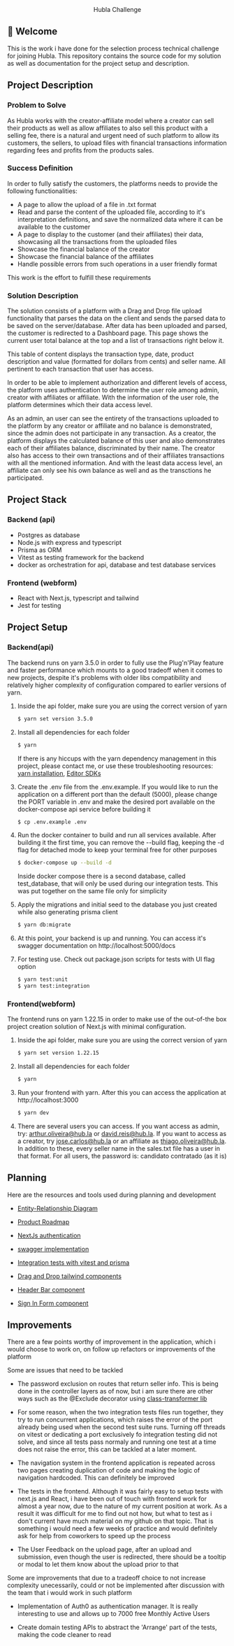 <div align="center">Hubla Challenge</div>

## 👋 Welcome

This is the work i have done for the selection process technical challenge for joining Hubla. This repository contains the source code for my solution as well as documentation for the project setup and description.

## Project Description

### Problem to Solve
As Hubla works with the creator-affiliate model where a creator can sell their products as well as allow affiliates to also sell this product with a selling fee, there is a natural and urgent need of such platform to allow its customers, the sellers, to upload files with financial transactions information regarding fees and profits from the products sales.

### Success Definition
In order to fully satisfy the customers, the platforms needs to provide the following functionalities:

  - A page to allow the upload of a file in .txt format
  - Read and parse the content of the uploaded file, according to it's interpretation definitions, and save the normalized data where it can be available to the customer
  - A page to display to the customer (and their affiliates) their data, showcasing all the transactions from the uploaded files
  - Showcase the financial balance of the creator
  - Showcase the financial balance of the affiliates
  - Handle possible errors from such operations in a user friendly format

This work is the effort to fulfill these requirements

### Solution Description

The solution consists of a platform with a Drag and Drop file upload functionality that parses the data on the client and sends the parsed data to be saved on the server/database. After data has been uploaded and parsed, the customer is redirected to a Dashboard page. This page shows the current user total balance at the top and a list of transactions right below it. 

This table of content displays the transaction type, date, product description and value (formatted for dollars from cents) and seller name. All pertinent to each transaction that user has access.

In order to be able to implement authorization and different levels of access, the platform uses authentication to determine the user role among admin, creator with affiliates or affiliate. With the information of the user role, the platform determines which their data access level. 

As an admin, an user can see the entirety of the transactions uploaded to the platform by any creator or affiliate and no balance is demonstrated, since the admin does not participate in any transaction. As a creator, the platform displays the calculated balance of this user and also demonstrates each of their affiliates balance, discriminated by their name. The creator also has access to their own transactions and of their affiliates transactions with all the mentioned information. And with the least data access level, an affiliate can only see his own balance as well and as the transctions he participated. 

## Project Stack

### Backend (api)
  - Postgres as database
  - Node.js with express and typescript
  - Prisma as ORM
  - Vitest as testing framework for the backend
  - docker as orchestration for api, database and test database services
  
### Frontend (webform)
  - React with Next.js, typescript and tailwind
  - Jest for testing

## Project Setup

### Backend(api)
The backend runs on yarn 3.5.0 in order to fully use the Plug'n'Play feature and faster performance which mounts to a good tradeoff when it comes to new projects, despite it's problems with older libs compatibility and relatively higher complexity of configuration compared to earlier versions of yarn.


1. Inside the api folder, make sure you are using the correct version of yarn
   ```bash
   $ yarn set version 3.5.0
   ```

2. Install all dependencies for each folder
   ```bash
   $ yarn
   ```
   If there is any hiccups with the yarn dependency management in this project, please contact me, or use these troubleshooting resources: [yarn installation](https://yarnpkg.com/getting-started/install), [Editor SDKs](https://yarnpkg.com/getting-started/editor-sdks)

3. Create the .env file from the .env.example. If you would like to run the application on a different port than the default (5000), please change the PORT variable in .env and make the desired port available on the docker-compose api service before building it
   ```bash
   $ cp .env.example .env
   ```

3. Run the docker container to build and run all services available. After building it the first time, you can remove the --build flag, keeping the -d flag for detached mode to keep your terminal free for other purposes
   ```bash
   $ docker-compose up --build -d
   ```
   Inside docker compose there is a second database, called test_database, that will only be used during our integration tests. This was put together on the same file only for simplicity

4. Apply the migrations and initial seed to the database you just created while also generating prisma client
   ```bash
   $ yarn db:migrate
   ```

5. At this point, your backend is up and running. You can access it's swagger documentation on http://localhost:5000/docs

6. For testing use. Check out package.json scripts for tests with UI flag option
   ```bash
   $ yarn test:unit
   $ yarn test:integration
   ```

### Frontend(webform)

The frontend runs on yarn 1.22.15 in order to make use of the out-of-the box project creation solution of Next.js with minimal configuration.

1. Inside the api folder, make sure you are using the correct version of yarn
   ```bash
   $ yarn set version 1.22.15
   ```

2. Install all dependencies for each folder
   ```bash
   $ yarn
   ```

3. Run your frontend with yarn. After this you can access the application at http://localhost:3000
   ```bash
   $ yarn dev
   ```

4. There are several users you can access. If you want access as admin, try: arthur.oliveira@hub.la or david.reis@hub.la. If you want to access as a creator, try jose.carlos@hub.la or an affiliate as thiago.oliveira@hub.la. In addition to these, every seller name in the sales.txt file has a user in that format. For all users, the password is: candidato contratado (as it is)

## Planning

Here are the resources and tools used during planning and development

  - [Entity-Relationship Diagram](https://lucid.app/lucidchart/00a845c0-6279-4f7c-9da5-7abe5c2e8a4b/edit?viewport_loc=-90%2C72%2C2715%2C868%2C0_0&invitationId=inv_10b2d3aa-9a1f-4c89-8af0-a8bebad1698e)

  - [Product Roadmap](https://amethyst-soursop-6b9.notion.site/2cec17b1ec014c7f9e5c8d8ade28df4b?v=a20a25ac4d2e4d6da41a3789e5d6c39d)

  - [NextJs authentication](https://www.youtube.com/watch?v=pvrKHpXGO8E)

  - [swagger implementation](https://levelup.gitconnected.com/the-simplest-way-to-add-swagger-to-a-node-js-project-c2a4aa895a3c)

  - [Integration tests with vitest and prisma](https://www.prisma.io/blog/testing-series-4-OVXtDis201)

  - [Drag and Drop tailwind components](https://flowbite.com/docs/forms/file-input/)

  - [Header Bar component](https://tailwindui.com/components/application-ui/application-shells/stacked)

  - [Sign In Form component](https://tailwindui.com/components/application-ui/forms/sign-in-forms)


## Improvements
  There are a few points worthy of improvement in the application, which i would choose to work on, on follow up refactors or improvements of the platform

  Some are issues that need to be tackled

  - The password exclusion on routes that return seller info. This is being done in the controller layers as of now, but i am sure there are other ways such as the @Exclude decorator using [class-transformer lib](https://github.com/typestack/class-transformer)

  - For some reason, when the two integration tests files run together, they try to run concurrent applications, which raises the error of the port already being used when the second test suite runs. Turning off threads on vitest or dedicating a port exclusively fo integration testing did not solve, and since all tests pass normaly and running one test at a time does not raise the error, this can be tackled at a later moment.

  - The navigation system in the frontend application is repeated across two pages creating duplication of code and making the logic of navigation hardcoded. This can definitely be improved

  - The tests in the frontend. Although it was fairly easy to setup tests with next.js and React, i have been out of touch with frontend work for almost a year now, due to the nature of my current position at work. As a result it was difficult for me to find out not how, but what to test as i don't current have much material on my github on that topic. That is something i would need a few weeks of practice and would definitely ask for help from coworkers to speed up the process

  - The User Feedback on the upload page, after an upload and submission, even though the user is redirected, there should be a tooltip or modal to let them know about the upload prior to that

  Some are improvements that due to a tradeoff choice to not increase complexity unecessarily, could or not be implemented after discussion with the team that i would work in such platform

  - Implementation of Auth0 as authentication manager. It is really interesting to use and allows up to 7000 free Monthly Active Users

  - Create domain testing APIs to abstract the 'Arrange' part of the tests, making the code cleaner to read
